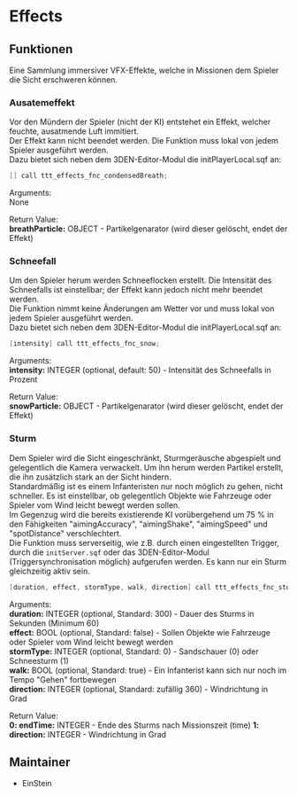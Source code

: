 # Effects
  
## Funktionen
  
Eine Sammlung immersiver VFX-Effekte, welche in Missionen dem Spieler die Sicht erschweren können.
  
### Ausatemeffekt
  
Vor den Mündern der Spieler (nicht der KI) entstehet ein Effekt, welcher feuchte, ausatmende Luft immitiert.  
Der Effekt kann nicht beendet werden.
Die Funktion muss lokal von jedem Spieler ausgeführt werden.  
Dazu bietet sich neben dem 3DEN-Editor-Modul die initPlayerLocal.sqf an:  
  
```c++
[] call ttt_effects_fnc_condensedBreath;
```
  
Arguments:  
None  
  
Return Value:  
**breathParticle:** OBJECT - Partikelgenarator (wird dieser gelöscht, endet der Effekt)  
  
### Schneefall
  
Um den Spieler herum werden Schneeflocken erstellt. Die Intensität des Schneefalls ist einstellbar; der Effekt kann jedoch nicht mehr beendet werden.  
Die Funktion nimmt keine Änderungen am Wetter vor und muss lokal von jedem Spieler ausgeführt werden.  
Dazu bietet sich neben dem 3DEN-Editor-Modul die initPlayerLocal.sqf an:  
  
```c++
[intensity] call ttt_effects_fnc_snow;
```
  
Arguments:  
**intensity:** INTEGER (optional, default: 50) - Intensität des Schneefalls in Prozent  
  
Return Value:  
**snowParticle:** OBJECT - Partikelgenarator (wird dieser gelöscht, endet der Effekt)  
  
### Sturm

Dem Spieler wird die Sicht eingeschränkt, Sturmgeräusche abgespielt und gelegentlich die Kamera verwackelt. Um ihn herum werden Partikel erstellt, die ihn zusätzlich stark an der Sicht hindern.  
Standardmäßig ist es einem Infanteristen nur noch möglich zu gehen, nicht schneller. Es ist einstellbar, ob gelegentlich Objekte wie Fahrzeuge oder Spieler vom Wind leicht bewegt werden sollen.  
Im Gegenzug wird die bereits existierende KI vorübergehend um 75 % in den Fähigkeiten "aimingAccuracy", "aimingShake", "aimingSpeed" und "spotDistance" verschlechtert.  
Die Funktion muss serverseitig, wie z.B. durch einen eingestellten Trigger, durch die `initServer.sqf` oder das 3DEN-Editor-Modul (Triggersynchronisation möglich) aufgerufen werden. Es kann nur ein Sturm gleichzeitig aktiv sein.

```c++
[duration, effect, stormType, walk, direction] call ttt_effects_fnc_stormInit;
```

Arguments:  
**duration:** INTEGER (optional, Standard: 300) - Dauer des Sturms in Sekunden (Minimum 60)  
**effect:** BOOL (optional, Standard: false) - Sollen Objekte wie Fahrzeuge oder Spieler vom Wind leicht bewegt werden  
**stormType:** INTEGER (optional, Standard: 0) - Sandschauer (0) oder Schneesturm (1)  
**walk:** BOOL (optional, Standard: true) - Ein Infanterist kann sich nur noch im Tempo "Gehen" fortbewegen  
**direction:** INTEGER (optional, Standard: zufällig 360) - Windrichtung in Grad  

Return Value:  
**0: endTime:** INTEGER - Ende des Sturms nach Missionszeit (time)
**1: direction:** INTEGER - Windrichtung in Grad

## Maintainer

- EinStein
